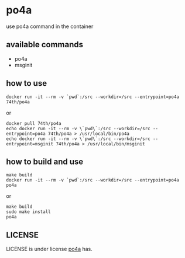 # po4a

use po4a command in the container


## available commands

* po4a
* msginit

## how to use

	docker run -it --rm -v `pwd`:/src --workdir=/src --entrypoint=po4a 74th/po4a

or

	docker pull 74th/po4a
	echo docker run -it --rm -v \`pwd\`:/src --workdir=/src --entrypoint=po4a 74th/po4a > /usr/local/bin/po4a
	echo docker run -it --rm -v \`pwd\`:/src --workdir=/src --entrypoint=msginit 74th/po4a > /usr/local/bin/msginit

## how to build and use

	make build
	docker run -it --rm -v `pwd`:/src --workdir=/src --entrypoint=po4a po4a

or

	make build
	sudo make install
	po4a

## LICENSE

LICENSE is under license [po4a](https://po4a.alioth.debian.org/) has.
